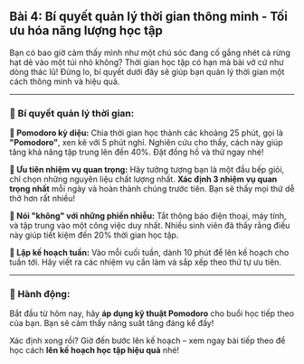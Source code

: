 ## Bài 4: Bí quyết quản lý thời gian thông minh - Tối ưu hóa năng lượng học tập

Bạn có bao giờ cảm thấy mình như một chú sóc đang cố gắng nhét cả rừng hạt dẻ vào một túi nhỏ không? Thời gian học tập có hạn mà bài vở cứ như dòng thác lũ! Đừng lo, bí quyết dưới đây sẽ giúp bạn quản lý thời gian một cách thông minh và hiệu quả.

---

### 📌 Bí quyết quản lý thời gian:

**🔹 Pomodoro kỳ diệu:**
Chia thời gian học thành các khoảng 25 phút, gọi là **"Pomodoro"**, xen kẽ với 5 phút nghỉ. Nghiên cứu cho thấy, cách này giúp tăng khả năng tập trung lên đến 40%. Đặt đồng hồ và thử ngay nhé!

**🔹 Ưu tiên nhiệm vụ quan trọng:**
Hãy tưởng tượng bạn là một đầu bếp giỏi, chỉ chọn những nguyên liệu chất lượng nhất. **Xác định 3 nhiệm vụ quan trọng nhất** mỗi ngày và hoàn thành chúng trước tiên. Bạn sẽ thấy mọi thứ dễ thở hơn rất nhiều!

**🔹 Nói "không" với những phiền nhiễu:**
Tắt thông báo điện thoại, máy tính, và tập trung vào một công việc duy nhất. Nhiều sinh viên đã thấy rằng điều này giúp tiết kiệm đến 20% thời gian học tập.

**🔹 Lập kế hoạch tuần:**
Vào mỗi cuối tuần, dành 10 phút để lên kế hoạch cho tuần tới. Hãy viết ra các nhiệm vụ cần làm và sắp xếp theo thứ tự ưu tiên.

---

### 🚀 Hành động:

Bắt đầu từ hôm nay, hãy **áp dụng kỹ thuật Pomodoro** cho buổi học tiếp theo của bạn. Bạn sẽ cảm thấy năng suất tăng đáng kể đấy!

Xác định xong rồi? Giờ đến bước lên kế hoạch – xem ngay bài tiếp theo để học cách **lên kế hoạch học tập hiệu quả** nhé!